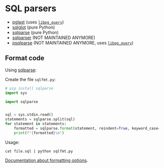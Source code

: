# SQL parsers

- [pglast][pglast] (uses [`libpg_query`][libpg_query])
- [sqlglot][sqlglot] (pure Python)
- [sqlparse][sqlparse] (pure Python)
- [sqlparser][sqlparser] (NOT MAINTAINED ANYMORE)
- [psqlparse][psqlparse] (NOT MAINTAINED ANYMORE, uses [`libpg_query`][libpg_query])


## Format code

Using [sqlparse][sqlparse]:

Create the file `sqlfmt.py`:
```python
# pip install sqlparse
import sys

import sqlparse


sql = sys.stdin.read()
statements = sqlparse.split(sql)
for statement in statements:
    formatted = sqlparse.format(statement, reindent=True, keyword_case="upper")
    print(f"{formatted}\n")
```

Usage:

```shell
cat file.sql | python sqlfmt.py
```

[Documentation about formatting options][sqlparse-fmt-docs].


[libpg_query]: https://github.com/pganalyze/libpg_query
[pglast]: https://pypi.org/project/pglast/
[psqlparse]: https://github.com/alculquicondor/psqlparse
[sqlglot]: https://sqlglot.com/sqlglot.html
[sqlparse]: https://sqlparse.readthedocs.io/en/latest/
[sqlparse-fmt-docs]: https://sqlparse.readthedocs.io/en/latest/api/#formatting
[sqlparser]: https://github.com/timogasda/python-sqlparser

